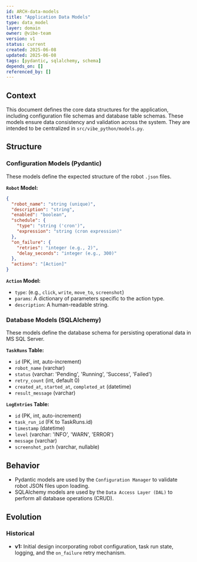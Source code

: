 ```yaml
---
id: ARCH-data-models
title: "Application Data Models"
type: data_model
layer: domain
owner: @vibe-team
version: v1
status: current
created: 2025-06-08
updated: 2025-06-08
tags: [pydantic, sqlalchemy, schema]
depends_on: []
referenced_by: []
---
```

## Context
This document defines the core data structures for the application, including configuration file schemas and database table schemas. These models ensure data consistency and validation across the system. They are intended to be centralized in `src/vibe_python/models.py`.

## Structure

### Configuration Models (Pydantic)
These models define the expected structure of the robot `.json` files.

**`Robot` Model:**
```json
{
  "robot_name": "string (unique)",
  "description": "string",
  "enabled": "boolean",
  "schedule": {
    "type": "string ('cron')",
    "expression": "string (cron expression)"
  },
  "on_failure": {
    "retries": "integer (e.g., 2)",
    "delay_seconds": "integer (e.g., 300)"
  },
  "actions": "[Action]"
}
```
**`Action` Model:**
*   `type`: (e.g., `click`, `write`, `move_to`, `screenshot`)
*   `params`: A dictionary of parameters specific to the action type.
*   `description`: A human-readable string.

### Database Models (SQLAlchemy)
These models define the database schema for persisting operational data in MS SQL Server.

**`TaskRuns` Table:**
*   `id` (PK, int, auto-increment)
*   `robot_name` (varchar)
*   `status` (varchar: 'Pending', 'Running', 'Success', 'Failed')
*   `retry_count` (int, default 0)
*   `created_at`, `started_at`, `completed_at` (datetime)
*   `result_message` (varchar)

**`LogEntries` Table:**
*   `id` (PK, int, auto-increment)
*   `task_run_id` (FK to TaskRuns.id)
*   `timestamp` (datetime)
*   `level` (varchar: 'INFO', 'WARN', 'ERROR')
*   `message` (varchar)
*   `screenshot_path` (varchar, nullable)

## Behavior
*   Pydantic models are used by the `Configuration Manager` to validate robot JSON files upon loading.
*   SQLAlchemy models are used by the `Data Access Layer (DAL)` to perform all database operations (CRUD).

## Evolution
### Historical
*   **v1:** Initial design incorporating robot configuration, task run state, logging, and the `on_failure` retry mechanism. 